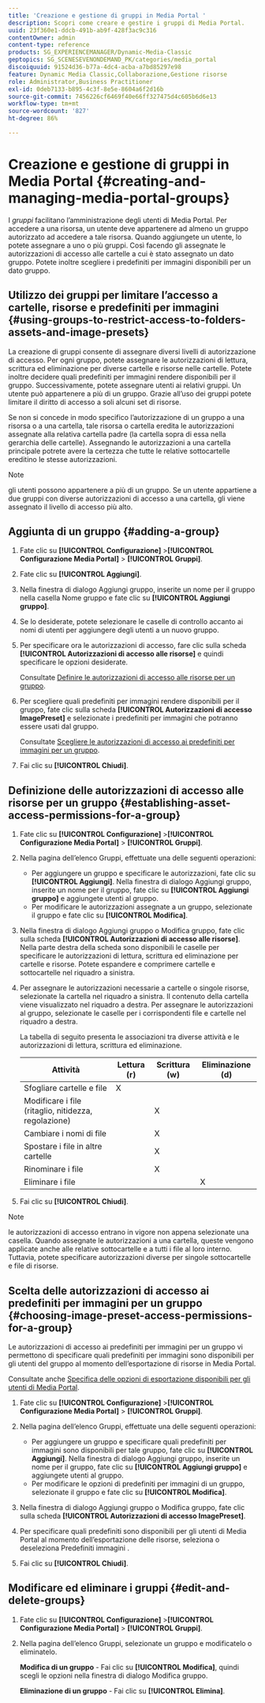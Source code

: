 ```yaml
---
title: 'Creazione e gestione di gruppi in Media Portal '
description: Scopri come creare e gestire i gruppi di Media Portal.
uuid: 23f360e1-ddcb-491b-ab9f-428f3ac9c316
contentOwner: admin
content-type: reference
products: SG_EXPERIENCEMANAGER/Dynamic-Media-Classic
geptopics: SG_SCENESEVENONDEMAND_PK/categories/media_portal
discoiquuid: 91524d36-b77a-4dc4-acba-a7bd85297e98
feature: Dynamic Media Classic,Collaborazione,Gestione risorse
role: Administrator,Business Practitioner
exl-id: 0deb7133-b895-4c3f-8e5e-8604a6f2d16b
source-git-commit: 7456226cf6469f40e66ff327475d4c605b6d6e13
workflow-type: tm+mt
source-wordcount: '827'
ht-degree: 86%

---
```


# Creazione e gestione di gruppi in Media Portal {#creating-and-managing-media-portal-groups}

I *gruppi* facilitano l’amministrazione degli utenti di Media Portal. Per accedere a una risorsa, un utente deve appartenere ad almeno un gruppo autorizzato ad accedere a tale risorsa. Quando aggiungete un utente, lo potete assegnare a uno o più gruppi. Così facendo gli assegnate le autorizzazioni di accesso alle cartelle a cui è stato assegnato un dato gruppo. Potete inoltre scegliere i predefiniti per immagini disponibili per un dato gruppo.

## Utilizzo dei gruppi per limitare l’accesso a cartelle, risorse e predefiniti per immagini {#using-groups-to-restrict-access-to-folders-assets-and-image-presets}

La creazione di gruppi consente di assegnare diversi livelli di autorizzazione di accesso. Per ogni gruppo, potete assegnare le autorizzazioni di lettura, scrittura ed eliminazione per diverse cartelle e risorse nelle cartelle. Potete inoltre decidere quali predefiniti per immagini rendere disponibili per il gruppo. Successivamente, potete assegnare utenti ai relativi gruppi. Un utente può appartenere a più di un gruppo. Grazie all’uso dei gruppi potete limitare il diritto di accesso a soli alcuni set di risorse.

Se non si concede in modo specifico l’autorizzazione di un gruppo a una risorsa o a una cartella, tale risorsa o cartella eredita le autorizzazioni assegnate alla relativa cartella padre (la cartella sopra di essa nella gerarchia delle cartelle). Assegnando le autorizzazioni a una cartella principale potrete avere la certezza che tutte le relative sottocartelle ereditino le stesse autorizzazioni.

>[!NOTE]
>
>gli utenti possono appartenere a più di un gruppo. Se un utente appartiene a due gruppi con diverse autorizzazioni di accesso a una cartella, gli viene assegnato il livello di accesso più alto.

## Aggiunta di un gruppo {#adding-a-group}

1. Fate clic su **[!UICONTROL Configurazione]** >**[!UICONTROL Configurazione Media Portal]** > **[!UICONTROL Gruppi]**.
1. Fate clic su **[!UICONTROL Aggiungi]**.
1. Nella finestra di dialogo Aggiungi gruppo, inserite un nome per il gruppo nella casella Nome gruppo e fate clic su **[!UICONTROL Aggiungi gruppo]**.
1. Se lo desiderate, potete selezionare le caselle di controllo accanto ai nomi di utenti per aggiungere degli utenti a un nuovo gruppo.
1. Per specificare ora le autorizzazioni di accesso, fare clic sulla scheda **[!UICONTROL Autorizzazioni di accesso alle risorse]** e quindi specificare le opzioni desiderate.

   Consultate [Definire le autorizzazioni di accesso alle risorse per un gruppo](creating-media-portal-groups.md#establishing_asset_access_permissions_for_a_group).

1. Per scegliere quali predefiniti per immagini rendere disponibili per il gruppo, fate clic sulla scheda **[!UICONTROL Autorizzazioni di accesso ImagePreset]** e selezionate i predefiniti per immagini che potranno essere usati dal gruppo.

   Consultate [Scegliere le autorizzazioni di accesso ai predefiniti per immagini per un gruppo](creating-media-portal-groups.md#choosing_image_preset_access_permissions_for_a_group).

1. Fai clic su **[!UICONTROL Chiudi]**.

## Definizione delle autorizzazioni di accesso alle risorse per un gruppo {#establishing-asset-access-permissions-for-a-group}

1. Fate clic su **[!UICONTROL Configurazione]** >**[!UICONTROL Configurazione Media Portal]** > **[!UICONTROL Gruppi]**.
1. Nella pagina dell’elenco Gruppi, effettuate una delle seguenti operazioni:

   * Per aggiungere un gruppo e specificare le autorizzazioni, fate clic su **[!UICONTROL Aggiungi]**. Nella finestra di dialogo Aggiungi gruppo, inserite un nome per il gruppo, fate clic su **[!UICONTROL Aggiungi gruppo]** e aggiungete utenti al gruppo.
   * Per modificare le autorizzazioni assegnate a un gruppo, selezionate il gruppo e fate clic su **[!UICONTROL Modifica]**.

1. Nella finestra di dialogo Aggiungi gruppo o Modifica gruppo, fate clic sulla scheda **[!UICONTROL Autorizzazioni di accesso alle risorse]**. Nella parte destra della scheda sono disponibili le caselle per specificare le autorizzazioni di lettura, scrittura ed eliminazione per cartelle e risorse. Potete espandere e comprimere cartelle e sottocartelle nel riquadro a sinistra.
1. Per assegnare le autorizzazioni necessarie a cartelle o singole risorse, selezionate la cartella nel riquadro a sinistra. Il contenuto della cartella viene visualizzato nel riquadro a destra. Per assegnare le autorizzazioni al gruppo, selezionate le caselle per i corrispondenti file e cartelle nel riquadro a destra.

   La tabella di seguito presenta le associazioni tra diverse attività e le autorizzazioni di lettura, scrittura ed eliminazione.

   | Attività | Lettura (r) | Scrittura (w) | Eliminazione (d) |
   |--- |--- |--- |--- |
   | Sfogliare cartelle e file | X |  |  |
   | Modificare i file (ritaglio, nitidezza, regolazione) |  | X |  |
   | Cambiare i nomi di file |  | X |  |
   | Spostare i file in altre cartelle |  | X |  |
   | Rinominare i file |  | X |  |
   | Eliminare i file |  |  | X |

1. Fai clic su **[!UICONTROL Chiudi]**.

>[!NOTE]
>
>le autorizzazioni di accesso entrano in vigore non appena selezionate una casella. Quando assegnate le autorizzazioni a una cartella, queste vengono applicate anche alle relative sottocartelle e a tutti i file al loro interno. Tuttavia, potete specificare autorizzazioni diverse per singole sottocartelle e file di risorse.

## Scelta delle autorizzazioni di accesso ai predefiniti per immagini per un gruppo {#choosing-image-preset-access-permissions-for-a-group}

Le autorizzazioni di accesso ai predefiniti per immagini per un gruppo vi permettono di specificare quali predefiniti per immagini sono disponibili per gli utenti del gruppo al momento dell’esportazione di risorse in Media Portal.

Consultate anche [Specifica delle opzioni di esportazione disponibili per gli utenti di Media Portal](specifying-export-options-available-media.md#specifying_export_options_available_to_media_portal_users).

1. Fate clic su **[!UICONTROL Configurazione]** >**[!UICONTROL Configurazione Media Portal]** > **[!UICONTROL Gruppi]**.
1. Nella pagina dell’elenco Gruppi, effettuate una delle seguenti operazioni:

   * Per aggiungere un gruppo e specificare quali predefiniti per immagini sono disponibili per tale gruppo, fate clic su **[!UICONTROL Aggiungi]**. Nella finestra di dialogo Aggiungi gruppo, inserite un nome per il gruppo, fate clic su **[!UICONTROL Aggiungi gruppo]** e aggiungete utenti al gruppo.
   * Per modificare le opzioni di predefiniti per immagini di un gruppo, selezionate il gruppo e fate clic su **[!UICONTROL Modifica]**.

1. Nella finestra di dialogo Aggiungi gruppo o Modifica gruppo, fate clic sulla scheda **[!UICONTROL Autorizzazioni di accesso ImagePreset]**.
1. Per specificare quali predefiniti sono disponibili per gli utenti di Media Portal al momento dell’esportazione delle risorse, seleziona o deseleziona Predefiniti immagini .
1. Fai clic su **[!UICONTROL Chiudi]**.

## Modificare ed eliminare i gruppi {#edit-and-delete-groups}

1. Fate clic su **[!UICONTROL Configurazione]** >**[!UICONTROL Configurazione Media Portal]** > **[!UICONTROL Gruppi]**.
1. Nella pagina dell’elenco Gruppi, selezionate un gruppo e modificatelo o eliminatelo.

   **Modifica di un gruppo**  - Fai clic su  **[!UICONTROL Modifica]**, quindi scegli le opzioni nella finestra di dialogo Modifica gruppo.

   **Eliminazione di un gruppo**  - Fai clic su  **[!UICONTROL Elimina]**.
